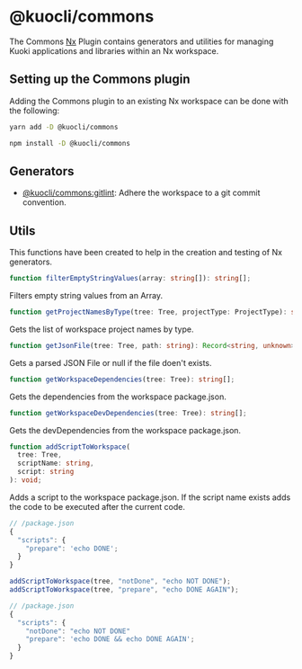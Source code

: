 # @kuocli/commons

The Commons [Nx](https://nx.dev/) Plugin contains generators and utilities for managing Kuoki applications and libraries within an Nx workspace.

## Setting up the Commons plugin

Adding the Commons plugin to an existing Nx workspace can be done with the following:

```bash
yarn add -D @kuocli/commons
```

```bash
npm install -D @kuocli/commons
```

## Generators

- [@kuocli/commons:gitlint](./src/generators/gitlint/README.md): Adhere the workspace to a git commit convention.

## Utils

This functions have been created to help in the creation and testing of Nx generators.

```ts
function filterEmptyStringValues(array: string[]): string[];
```

Filters empty string values from an Array.

```ts
function getProjectNamesByType(tree: Tree, projectType: ProjectType): string[];
```

Gets the list of workspace project names by type.

```ts
function getJsonFile(tree: Tree, path: string): Record<string, unknown> | null;
```

Gets a parsed JSON File or null if the file doen't exists.

```ts
function getWorkspaceDependencies(tree: Tree): string[];
```

Gets the dependencies from the workspace package.json.

```ts
function getWorkspaceDevDependencies(tree: Tree): string[];
```

Gets the devDependencies from the workspace package.json.

```ts
function addScriptToWorkspace(
  tree: Tree,
  scriptName: string,
  script: string
): void;
```

Adds a script to the workspace package.json. If the script name exists adds the code to be executed after the current code.

```js
// /package.json
{
  "scripts": {
    "prepare": 'echo DONE';
  }
}

addScriptToWorkspace(tree, "notDone", "echo NOT DONE");
addScriptToWorkspace(tree, "prepare", "echo DONE AGAIN");

// /package.json
{
  "scripts": {
    "notDone": "echo NOT DONE"
    "prepare": 'echo DONE && echo DONE AGAIN';
  }
}
```
